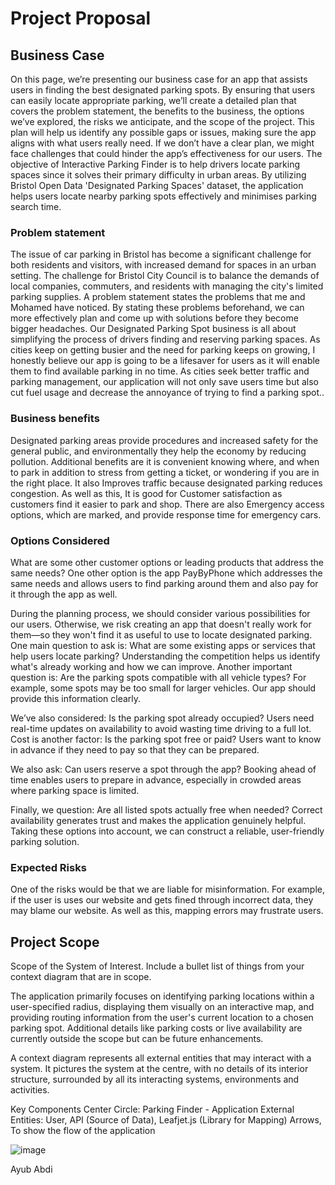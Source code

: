 # Project Proposal

## Business Case
On this page, we’re presenting our business case for an app that assists users in finding the best designated parking spots. By ensuring that users can easily locate appropriate parking, we’ll create a detailed plan that covers the problem statement, the benefits to the business, the options we’ve explored, the risks we anticipate, and the scope of the project. This plan will help us identify any possible gaps or issues, making sure the app aligns with what users really need. If we don’t have a clear plan, we might face challenges that could hinder the app’s effectiveness for our users. The objective of Interactive Parking Finder is to help drivers locate parking spaces since it solves their primary difficulty in urban areas. By utilizing Bristol Open Data 'Designated Parking Spaces' dataset, the application helps users locate nearby parking spots effectively and minimises parking search time.

### Problem statement
The issue of car parking in Bristol has become a significant challenge for both residents and visitors, with increased demand for spaces in an urban setting. The challenge for Bristol City Council is to balance the demands of local companies, commuters, and residents with managing the city's limited parking supplies. A problem statement states the problems that me and Mohamed have noticed. By stating these problems beforehand, we can more effectively plan and come up with solutions before they become bigger headaches. 
Our Designated Parking Spot business is all about simplifying the process of drivers finding and reserving parking spaces. As cities keep on getting busier and the need for parking keeps on growing, I honestly believe our app is going to be a lifesaver for users as it will enable them to find available parking in no time. As cities seek better traffic and parking management, our application will not only save users time but also cut fuel usage and decrease the annoyance of trying to find a parking spot..

### Business benefits
Designated parking areas provide procedures and increased safety for the general public, and environmentally they help the economy by reducing pollution. Additional benefits are it is convenient knowing where, and when to park in addition to stress from getting a ticket, or wondering if you are in the right place. It also Improves traffic because designated parking reduces congestion. As well as this, It is good for Customer satisfaction as customers find it easier to park and shop. There are also Emergency access options, which are marked, and provide response time for emergency cars.

### Options Considered
What are some other customer options or leading products that address the same needs?
One other option is the app PayByPhone which addresses the same needs and allows users to find parking around them and also pay for it through the app as well. 

During the planning process, we should consider various possibilities for our users. Otherwise, we risk creating an app that doesn't really work for them—so they won't find it as useful to use to locate designated parking.
One main question to ask is: What are some existing apps or services that help users locate parking? Understanding the competition helps us identify what's already working and how we can improve.
Another important question is: Are the parking spots compatible with all vehicle types? For example, some spots may be too small for larger vehicles. Our app should provide this information clearly.

We’ve also considered: Is the parking spot already occupied? Users need real-time updates on availability to avoid wasting time driving to a full lot.
Cost is another factor: Is the parking spot free or paid? Users want to know in advance if they need to pay so that they can be prepared.

We also ask: Can users reserve a spot through the app? Booking ahead of time enables users to prepare in advance, especially in crowded areas where parking space is limited.

Finally, we question: Are all listed spots actually free when needed? Correct availability generates trust and makes the application genuinely helpful.
Taking these options into account, we can construct a reliable, user-friendly parking solution.

### Expected Risks
One of the risks would be that we are liable for misinformation. For example, if the user is uses our website and gets fined through incorrect data, they may blame our website. As well as this, mapping errors may frustrate users.

## Project Scope
Scope of the System of Interest. Include a bullet list of things from your context diagram that are in scope.

The application primarily focuses on identifying parking locations within a user-specified radius, displaying them visually on an interactive map, and providing routing information from the user's current location to a chosen parking spot. Additional details like parking costs or live availability are currently outside the scope but can be future enhancements. 

A context diagram represents all external entities that may interact with a system. It pictures the system at the centre, with no details of its interior structure, surrounded by all its interacting systems, environments and activities.

Key Components
	Center Circle: Parking Finder - Application
	External Entities: User, API (Source of Data), Leafjet.js (Library for Mapping)
Arrows, To show the flow of the application


![image](https://github.com/user-attachments/assets/07e9cacb-fb0d-49a9-85b5-d8381f041575)


Ayub Abdi

